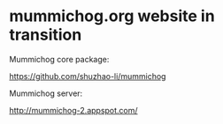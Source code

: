 # mummichog.org website in transition

Mummichog core package:

https://github.com/shuzhao-li/mummichog

Mummichog server:

http://mummichog-2.appspot.com/
